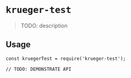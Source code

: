 # `krueger-test`

> TODO: description

## Usage

```
const kruegerTest = require('krueger-test');

// TODO: DEMONSTRATE API
```
